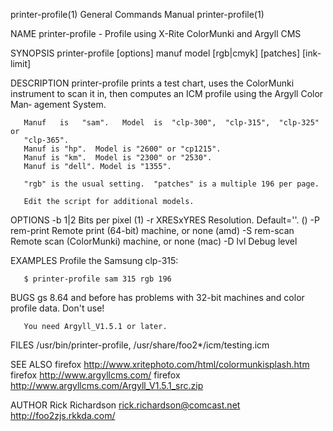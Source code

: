 printer-profile(1)         General Commands Manual         printer-profile(1)

NAME
       printer-profile - Profile using X-Rite ColorMunki and Argyll CMS

SYNOPSIS
       printer-profile [options] manuf model [rgb|cmyk] [patches] [ink-limit]

DESCRIPTION
       printer-profile prints a test chart, uses the ColorMunki instrument to
       scan it in, then computes an ICM profile using the Argyll  Color  Man‐
       agement System.

       Manuf   is   "sam".   Model  is  "clp-300",  "clp-315",  "clp-325"  or
       "clp-365".
       Manuf is "hp".  Model is "2600" or "cp1215".
       Manuf is "km".  Model is "2300" or "2530".
       Manuf is "dell". Model is "1355".

       "rgb" is the usual setting.  "patches" is a multiple 196 per page.

       Edit the script for additional models.

OPTIONS
           -b 1|2        Bits per pixel (1)
           -r XRESxYRES  Resolution. Default=''. ()
           -P rem-print  Remote print (64-bit) machine, or none (amd)
           -S rem-scan   Remote scan (ColorMunki) machine, or none (mac)
           -D lvl        Debug level

EXAMPLES
       Profile the Samsung clp-315:

       $ printer-profile sam 315 rgb 196

BUGS
       gs 8.64 and before has problems with 32-bit machines and color profile
       data.  Don't use!

       You need Argyll_V1.5.1 or later.

FILES
       /usr/bin/printer-profile, /usr/share/foo2*/icm/testing.icm

SEE ALSO
       firefox http://www.xritephoto.com/html/colormunkisplash.htm
       firefox http://www.argyllcms.com/
       firefox http://www.argyllcms.com/Argyll_V1.5.1_src.zip

AUTHOR
       Rick Richardson <rick.richardson@comcast.net>
       http://foo2zjs.rkkda.com/

